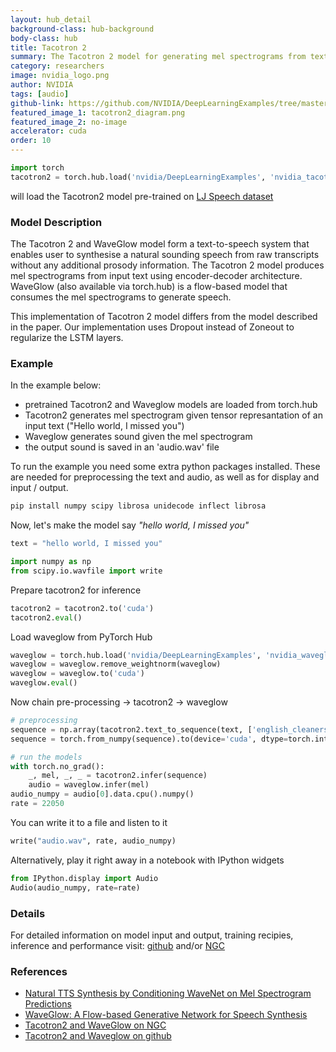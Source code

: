 ```yaml
---
layout: hub_detail
background-class: hub-background
body-class: hub
title: Tacotron 2
summary: The Tacotron 2 model for generating mel spectrograms from text
category: researchers
image: nvidia_logo.png
author: NVIDIA
tags: [audio]
github-link: https://github.com/NVIDIA/DeepLearningExamples/tree/master/PyTorch/SpeechSynthesis/Tacotron2
featured_image_1: tacotron2_diagram.png
featured_image_2: no-image
accelerator: cuda
order: 10
---
```


```python
import torch
tacotron2 = torch.hub.load('nvidia/DeepLearningExamples', 'nvidia_tacotron2')
```
will load the Tacotron2 model pre-trained on [LJ Speech dataset](https://keithito.com/LJ-Speech-Dataset/)

### Model Description

The Tacotron 2 and WaveGlow model form a text-to-speech system that enables user to synthesise a natural sounding speech from raw transcripts without any additional prosody information. The Tacotron 2 model produces mel spectrograms from input text using encoder-decoder architecture. WaveGlow (also available via torch.hub) is a flow-based model that consumes the mel spectrograms to generate speech.

This implementation of Tacotron 2 model differs from the model described in the paper. Our implementation uses Dropout instead of Zoneout to regularize the LSTM layers.

### Example

In the example below:
- pretrained Tacotron2 and Waveglow models are loaded from torch.hub
- Tacotron2 generates mel spectrogram given tensor represantation of an input text ("Hello world, I missed you")
- Waveglow generates sound given the mel spectrogram
- the output sound is saved in an 'audio.wav' file

To run the example you need some extra python packages installed.
These are needed for preprocessing the text and audio, as well as for display and input / output.

```bash
pip install numpy scipy librosa unidecode inflect librosa
```

Now, let's make the model say *"hello world, I missed you"*

```python
text = "hello world, I missed you"
```

```python
import numpy as np
from scipy.io.wavfile import write
```

Prepare tacotron2 for inference

```python
tacotron2 = tacotron2.to('cuda')
tacotron2.eval()
```

Load waveglow from PyTorch Hub

```python
waveglow = torch.hub.load('nvidia/DeepLearningExamples', 'nvidia_waveglow')
waveglow = waveglow.remove_weightnorm(waveglow)
waveglow = waveglow.to('cuda')
waveglow.eval()
```

Now chain pre-processing -> tacotron2 -> waveglow

```python
# preprocessing
sequence = np.array(tacotron2.text_to_sequence(text, ['english_cleaners']))[None, :]
sequence = torch.from_numpy(sequence).to(device='cuda', dtype=torch.int64)

# run the models
with torch.no_grad():
    _, mel, _, _ = tacotron2.infer(sequence)
    audio = waveglow.infer(mel)
audio_numpy = audio[0].data.cpu().numpy()
rate = 22050
```

You can write it to a file and listen to it

```python
write("audio.wav", rate, audio_numpy)
```


Alternatively, play it right away in a notebook with IPython widgets

```python
from IPython.display import Audio
Audio(audio_numpy, rate=rate)
```

### Details
For detailed information on model input and output, training recipies, inference and performance visit: [github](https://github.com/NVIDIA/DeepLearningExamples/tree/master/PyTorch/SpeechSynthesis/Tacotron2) and/or [NGC](https://ngc.nvidia.com/catalog/model-scripts/nvidia:tacotron_2_and_waveglow_for_pytorch)

### References

 - [Natural TTS Synthesis by Conditioning WaveNet on Mel Spectrogram Predictions](https://arxiv.org/abs/1712.05884)
 - [WaveGlow: A Flow-based Generative Network for Speech Synthesis](https://arxiv.org/abs/1811.00002)
 - [Tacotron2 and WaveGlow on NGC](https://ngc.nvidia.com/catalog/model-scripts/nvidia:tacotron_2_and_waveglow_for_pytorch)
 - [Tacotron2 and Waveglow on github](https://github.com/NVIDIA/DeepLearningExamples/tree/master/PyTorch/SpeechSynthesis/Tacotron2)
